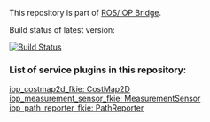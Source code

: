 This repository is part of [ROS/IOP Bridge](https://github.com/fkie/iop_core/blob/master/README.md).

Build status of latest version:

[![Build Status](https://travis-ci.org/fkie/iop_sensing.svg?branch=master)](https://travis-ci.org/fkie/iop_sensing)


### List of service plugins in this repository:

[iop_costmap2d_fkie: CostMap2D](iop_costmap2d_fkie/README.md)  
[iop_measurement_sensor_fkie: MeasurementSensor](iop_measurement_sensor_fkie/README.md)  
[iop_path_reporter_fkie: PathReporter](iop_path_reporter_fkie/README.md)  




